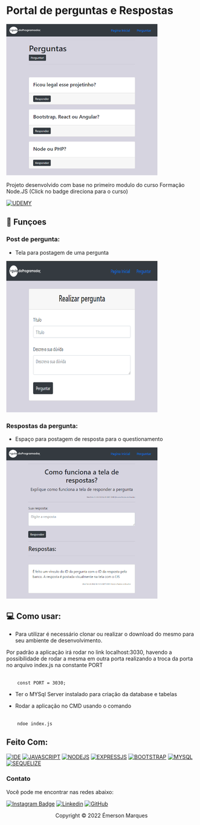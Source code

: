 # Portal de perguntas e Respostas

<img src="/public/img/readme-repository/tela-principal.png" alt="Tela inicial" width="400" height="400">

Projeto desenvolvido com base no primeiro modulo do curso Formação Node.JS (Click no badge direciona para o curso)

[![UDEMY](https://img.shields.io/badge/Udemy-A435F0?style=for-the-badge&logo=Udemy&logoColor=white)](https://www.udemy.com/course/formacao-nodejs/)

## 🔧 Funçoes

### Post de pergunta:
- Tela para postagem de uma pergunta
<img src="/public/img/readme-repository/realizar-pergunta.png" alt="Tela de pergunta" width="400" height="400">

### Respostas da pergunta:
- Espaço para postagem de resposta para o questionamento
<img src="/public/img/readme-repository/postar-resposta.png" alt="Tela de resposta" width="400" height="400">


## 💻 Como usar: 

- Para utilizar é necessário clonar ou realizar o download do mesmo para seu ambiente de desenvolvimento.

Por padrão a aplicação irá rodar no link localhost:3030, havendo a possibilidade de rodar a mesma em outra porta realizando a troca da porta no arquivo index.js na constante PORT

```

    const PORT = 3030;

```

- Ter o MYSql Server instalado para criação da database e tabelas

- Rodar a aplicação no CMD usando o comando 

```

    ndoe index.js

```


## Feito Com:
[![IDE](https://img.shields.io/badge/Visual_studio_code-0078D4?style=for-the-badge&logo=visual%20studio%20code&logoColor=white)](https://code.visualstudio.com/)
[![JAVASCRIPT](https://img.shields.io/badge/JavaScript-F7DF1E?style=for-the-badge&logo=javascript&logoColor=black)](https://developer.mozilla.org/pt-BR/docs/Web/JavaScript)
[![NODEJS](https://img.shields.io/badge/Node.js-43853D?style=for-the-badge&logo=node.js&logoColor=white)](https://nodejs.org/en/)
[![EXPRESSJS](https://img.shields.io/badge/express.js-%23404d59.svg?style=for-the-badge&logo=express&logoColor=%2361DAFB)](https://expressjs.com/pt-br/)
[![BOOTSTRAP](https://img.shields.io/badge/Bootstrap-563D7C?style=for-the-badge&logo=bootstrap&logoColor=white)](https://getbootstrap.com)
[![MYSQL](https://img.shields.io/badge/MySQL-00000F?style=for-the-badge&logo=mysql&logoColor=white)](https://getbootstrap.com)
[![SEQUELIZE](https://img.shields.io/badge/Sequelize-52B0E7?style=for-the-badge&logo=Sequelize&logoColor=white)](https://sequelize.org)


### Contato

Você pode me encontrar nas redes abaixo: 

[![Instagram Badge](https://img.shields.io/badge/Instagram-E4405F?style=for-the-badge&logo=instagram&logoColor=white)](https://www.instagram.com/_cordeiroe/)
[![Linkedin](https://img.shields.io/badge/LinkedIn-0077B5?style=for-the-badge&logo=linkedin&logoColor=white)](https://www.linkedin.com/in/cordeiroe/)
[![GitHub](https://img.shields.io/badge/github-%23121011.svg?style=for-the-badge&logo=github&logoColor=white)](https://github.com/cordeiroe)


<p align="center">Copyright © 2022 Émerson Marques</p>
